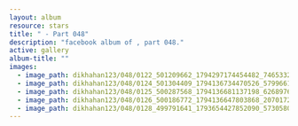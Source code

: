 ```yaml
---
layout: album
resource: stars
title: " - Part 048"
description: "facebook album of , part 048."
active: gallery
album-title: ""
images:
  - image_path: dikhahan123/048/0122_501209662_1794297174454482_7465332768260091484_n.jpg
  - image_path: dikhahan123/048/0124_501304409_1794136734470526_5799661585466011681_n.jpg
  - image_path: dikhahan123/048/0125_500287568_1794136681137198_626897627283475934_n.jpg
  - image_path: dikhahan123/048/0126_500186772_1794136647803868_2070172836581619915_n.jpg
  - image_path: dikhahan123/048/0128_499791641_1793654427852090_5730580126842761191_n.jpg
---
```

